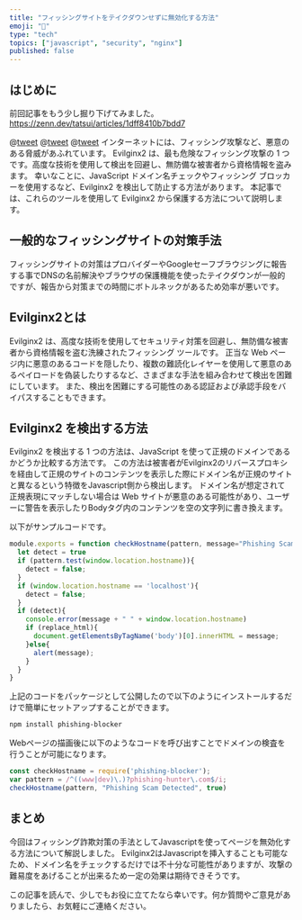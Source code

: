 ```yaml
---
title: "フィッシングサイトをテイクダウンせずに無効化する方法"
emoji: "📌"
type: "tech"
topics: ["javascript", "security", "nginx"]
published: false
---
```


## はじめに

前回記事をもう少し掘り下げてみました。 
https://zenn.dev/tatsui/articles/1dff8410b7bdd7

@[tweet](https://twitter.com/defenceability/status/1628336214100316161)
@[tweet](https://twitter.com/mootastic/status/1628625149288382464)
@[tweet](https://twitter.com/WEB18619508/status/1629037444556546048)
インターネットには、フィッシング攻撃など、悪意のある脅威があふれています。
Evilginx2 は、最も危険なフィッシング攻撃の 1 つです。高度な技術を使用して検出を回避し、無防備な被害者から資格情報を盗みます。
幸いなことに、JavaScript ドメイン名チェックやフィッシング ブロッカーを使用するなど、Evilginx2 を検出して防止する方法があります。
本記事では、これらのツールを使用して Evilginx2 から保護する方法について説明します。

## 一般的なフィッシングサイトの対策手法
フィッシングサイトの対策はプロバイダーやGoogleセーフブラウジングに報告する事でDNSの名前解決やブラウザの保護機能を使ったテイクダウンが一般的ですが、報告から対策までの時間にボトルネックがあるため効率が悪いです。

## Evilginx2とは
Evilginx2 は、高度な技術を使用してセキュリティ対策を回避し、無防備な被害者から資格情報を盗む洗練されたフィッシング ツールです。
正当な Web ページ内に悪意のあるコードを隠したり、複数の難読化レイヤーを使用して悪意のあるペイロードを偽装したりするなど、さまざまな手法を組み合わせて検出を困難にしています。
また、検出を困難にする可能性のある認証および承認手段をバイパスすることもできます。

## Evilginx2 を検出する方法

Evilginx2 を検出する 1 つの方法は、JavaScript を使って正規のドメインであるかどうか比較する方法です。
この方法は被害者がEvilginx2のリバースプロキシを経由して正規のサイトのコンテンツを表示した際にドメイン名が正規のサイトと異なるという特徴をJavascript側から検出します。
ドメイン名が想定されて正規表現にマッチしない場合は Web サイトが悪意のある可能性があり、ユーザーに警告を表示したりBodyタグ内のコンテンツを空の文字列に書き換えます。

以下がサンプルコードです。
```javascript
module.exports = function checkHostname(pattern, message="Phishing Scam Detected", replace_html=false) {
  let detect = true
  if (pattern.test(window.location.hostname)){
    detect = false;
  }
  if (window.location.hostname == 'localhost'){
    detect = false;
  }
  if (detect){
    console.error(message + " " + window.location.hostname)
    if (replace_html){
      document.getElementsByTagName('body')[0].innerHTML = message; 
    }else{
      alert(message);
    }
  }
}
```

上記のコードをパッケージとして公開したので以下のようにインストールするだけで簡単にセットアップすることができます。
```bash
npm install phishing-blocker
```

Webページの描画後に以下のようなコードを呼び出すことでドメインの検査を行うことが可能になります。
```javascript
const checkHostname = require('phishing-blocker');
var pattern = /^((www|dev)\.)?phishing-hunter\.com$/i;
checkHostname(pattern, "Phishing Scam Detected", true)
```

## まとめ
今回はフィッシング詐欺対策の手法としてJavascriptを使ってページを無効化する方法について解説しました。
Evilginx2はJavascriptを挿入することも可能なため、ドメイン名をチェックするだけでは不十分な可能性がありますが、攻撃の難易度をあげることが出来るため一定の効果は期待できそうです。

この記事を読んで、少しでもお役に立てたなら幸いです。何か質問やご意見がありましたら、お気軽にご連絡ください。

